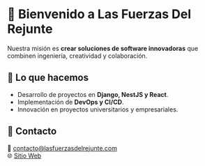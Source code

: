 # 👋 Bienvenido a Las Fuerzas Del Rejunte

Nuestra misión es **crear soluciones de software innovadoras** que combinen ingeniería, creatividad y colaboración.  

## 🚀 Lo que hacemos
- Desarrollo de proyectos en **Django, NestJS y React**.
- Implementación de **DevOps y CI/CD**.
- Innovación en proyectos universitarios y empresariales.

## 💬 Contacto
📧 contacto@lasfuerzasdelrejunte.com  
🌐 [Sitio Web](https://tusitio.com)
